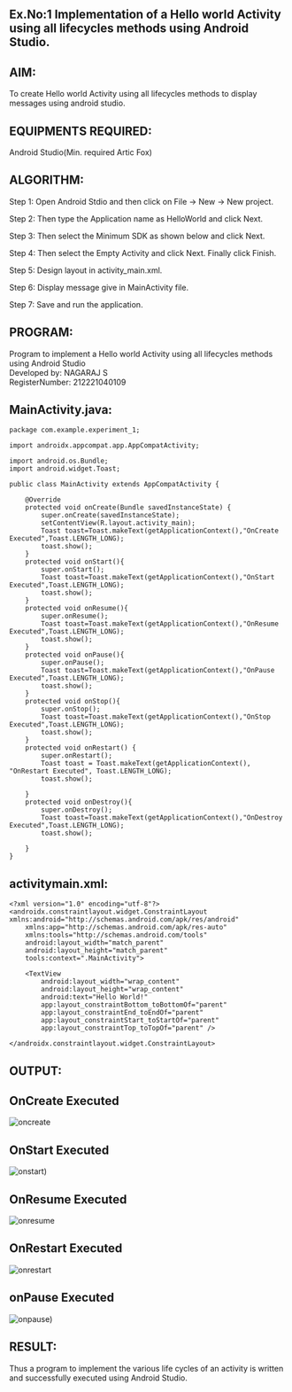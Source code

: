 ## Ex.No:1 Implementation of a Hello world Activity using all lifecycles methods using Android Studio.
## AIM:

To create Hello world Activity using all lifecycles methods to display messages using android studio.


## EQUIPMENTS REQUIRED:

Android Studio(Min. required Artic Fox)


## ALGORITHM:

Step 1: Open Android Stdio and then click on File -> New -> New project.

Step 2: Then type the Application name as HelloWorld and click Next.

Step 3: Then select the Minimum SDK as shown below and click Next.

Step 4: Then select the Empty Activity and click Next. Finally click Finish.

Step 5: Design layout in activity_main.xml.

Step 6: Display message give in MainActivity file.

Step 7: Save and run the application.


## PROGRAM:

Program to implement a Hello world Activity using all lifecycles methods using Android Studio                                                                      
Developed by: NAGARAJ S                                                                        
RegisterNumber: 212221040109


## MainActivity.java:
```
package com.example.experiment_1;

import androidx.appcompat.app.AppCompatActivity;

import android.os.Bundle;
import android.widget.Toast;

public class MainActivity extends AppCompatActivity {

    @Override
    protected void onCreate(Bundle savedInstanceState) {
        super.onCreate(savedInstanceState);
        setContentView(R.layout.activity_main);
        Toast toast=Toast.makeText(getApplicationContext(),"OnCreate Executed",Toast.LENGTH_LONG);
        toast.show();
    }
    protected void onStart(){
        super.onStart();
        Toast toast=Toast.makeText(getApplicationContext(),"OnStart Executed",Toast.LENGTH_LONG);
        toast.show();
    }
    protected void onResume(){
        super.onResume();
        Toast toast=Toast.makeText(getApplicationContext(),"OnResume Executed",Toast.LENGTH_LONG);
        toast.show();
    }
    protected void onPause(){
        super.onPause();
        Toast toast=Toast.makeText(getApplicationContext(),"OnPause Executed",Toast.LENGTH_LONG);
        toast.show();
    }
    protected void onStop(){
        super.onStop();
        Toast toast=Toast.makeText(getApplicationContext(),"OnStop Executed",Toast.LENGTH_LONG);
        toast.show();
    }
    protected void onRestart() {
        super.onRestart();
        Toast toast = Toast.makeText(getApplicationContext(), "OnRestart Executed", Toast.LENGTH_LONG);
        toast.show();

    }
    protected void onDestroy(){
        super.onDestroy();
        Toast toast=Toast.makeText(getApplicationContext(),"OnDestroy Executed",Toast.LENGTH_LONG);
        toast.show();

    }
}
```
## activitymain.xml:
```
<?xml version="1.0" encoding="utf-8"?>
<androidx.constraintlayout.widget.ConstraintLayout xmlns:android="http://schemas.android.com/apk/res/android"
    xmlns:app="http://schemas.android.com/apk/res-auto"
    xmlns:tools="http://schemas.android.com/tools"
    android:layout_width="match_parent"
    android:layout_height="match_parent"
    tools:context=".MainActivity">

    <TextView
        android:layout_width="wrap_content"
        android:layout_height="wrap_content"
        android:text="Hello World!"
        app:layout_constraintBottom_toBottomOf="parent"
        app:layout_constraintEnd_toEndOf="parent"
        app:layout_constraintStart_toStartOf="parent"
        app:layout_constraintTop_toTopOf="parent" />

</androidx.constraintlayout.widget.ConstraintLayout>
```


## OUTPUT:

## OnCreate Executed

![oncreate](https://github.com/user-attachments/assets/7b3258a7-32a3-482b-9db2-e7e3c7b1108b)


## OnStart Executed 

![onstart)](https://github.com/user-attachments/assets/291af358-907a-44bd-ae68-620d95abb325)


## OnResume Executed

![onresume](https://github.com/user-attachments/assets/2400d0c9-004e-4683-9e2c-25e94e3f8a20)

## OnRestart Executed

![onrestart](https://github.com/user-attachments/assets/ea7d0996-b4ad-40bf-a3f2-529d98162ce0)


## onPause Executed

![onpause)](https://github.com/user-attachments/assets/6eb5a263-1bb5-4162-a7d5-aa69fce79bbe)



## RESULT:
Thus a program to implement the various life cycles of an activity is written and successfully executed using Android Studio.
